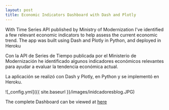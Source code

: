 ```yaml
---
layout: post
title: Economic Indicators Dashboard with Dash and Plotly
---
```


With Time Series API published by Ministry of Modernization I've identified a few relevant economic indicators to help assess the current economic trend.
The app was built using Dash and Plotly in Python, and deployed in Heroku

Con la API de Series de Tiempo publicada por el Ministerio de Modernización he identificado algunos indicadores económicos relevantes para ayudar a evaluar la tendencia económica actual.

La aplicación se realizó con Dash y Plotly, en Python y se implementó en Heroku.

![_config.yml]({{ site.baseurl }}/images/inidcadoresblog.JPG)

The complete Dashboard can be viewed at [here](https://indicadoreseconomicos.herokuapp.com/)
